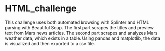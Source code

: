 # HTML_challenge

This challenge uses both automated browsing with Splinter and HTML parsing with Beautiful Soup. The first part scrapes the titles and preview text from Mars news articles. The second part scrapes and analyzes Mars weather data, which exists in a table. Using pandas and matplotlib, the data is visualized and then exported to a csv file.
